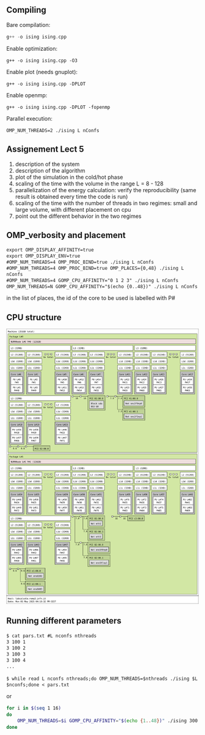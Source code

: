 Compiling
---

Bare compilation:

```c++
g++ -o ising ising.cpp 
```

Enable optimization:
```
g++ -o ising ising.cpp -O3
```

Enable plot (needs gnuplot):
```
g++ -o ising ising.cpp -DPLOT
```

Enable openmp:
```
g++ -o ising ising.cpp -DPLOT -fopenmp
```

Parallel execution:
```
OMP_NUM_THREADS=2 ./ising L nConfs
```

Assignement Lect 5
-------------------

1) description of the system
2) description of the algorithm
3) plot of the simulation in the cold/hot phase
4) scaling of the time with the volume in the range L = 8 - 128
5) parallelization of the energy calculation: verify the reproducibility (same result is obtained every time the code is run)
6) scaling of the time with the number of threads in two regimes: small and large volume, with different placement on cpu
7) point out the different behavior in the two regimes


OMP_verbosity and placement
-------------
```
export OMP_DISPLAY_AFFINITY=true
export OMP_DISPLAY_ENV=true
#OMP_NUM_THREADS=4 OMP_PROC_BIND=true ./ising L nConfs
#OMP_NUM_THREADS=4 OMP_PROC_BIND=true OMP_PLACES={0,48} ./ising L nConfs
#OMP_NUM_THREADS=4 GOMP_CPU_AFFINITY="0 1 2 3" ./ising L nConfs
OMP_NUM_THREADS=N GOMP_CPU_AFFINITY="$(echo {0..48})" ./ising L nConfs

```
in the list of places, the id of the core to be used is labelled with P#


CPU structure
---

![cpu](cpu.svg)


Running different parameters
---

```
$ cat pars.txt #L nconfs nthreads
3 100 1
3 100 2
3 100 3
3 100 4
...

$ while read L nconfs nthreads;do OMP_NUM_THREADS=$nthreads ./ising $L $nconfs;done < pars.txt
```

or

```bash
for i in $(seq 1 16)
do
    OMP_NUM_THREADS=$i GOMP_CPU_AFFINITY="$(echo {1..48})" ./ising 300 1
done
```
